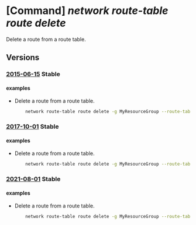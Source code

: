 # [Command] _network route-table route delete_

Delete a route from a route table.

## Versions

### [2015-06-15](/Resources/mgmt-plane/L3N1YnNjcmlwdGlvbnMve30vcmVzb3VyY2Vncm91cHMve30vcHJvdmlkZXJzL21pY3Jvc29mdC5uZXR3b3JrL3JvdXRldGFibGVzL3t9L3JvdXRlcy97fQ==/2015-06-15.xml) **Stable**

<!-- mgmt-plane /subscriptions/{}/resourcegroups/{}/providers/microsoft.network/routetables/{}/routes/{} 2015-06-15 -->

#### examples

- Delete a route from a route table.
    ```bash
        network route-table route delete -g MyResourceGroup --route-table-name MyRouteTable -n MyRoute
    ```

### [2017-10-01](/Resources/mgmt-plane/L3N1YnNjcmlwdGlvbnMve30vcmVzb3VyY2Vncm91cHMve30vcHJvdmlkZXJzL21pY3Jvc29mdC5uZXR3b3JrL3JvdXRldGFibGVzL3t9L3JvdXRlcy97fQ==/2017-10-01.xml) **Stable**

<!-- mgmt-plane /subscriptions/{}/resourcegroups/{}/providers/microsoft.network/routetables/{}/routes/{} 2017-10-01 -->

#### examples

- Delete a route from a route table.
    ```bash
        network route-table route delete -g MyResourceGroup --route-table-name MyRouteTable -n MyRoute
    ```

### [2021-08-01](/Resources/mgmt-plane/L3N1YnNjcmlwdGlvbnMve30vcmVzb3VyY2Vncm91cHMve30vcHJvdmlkZXJzL21pY3Jvc29mdC5uZXR3b3JrL3JvdXRldGFibGVzL3t9L3JvdXRlcy97fQ==/2021-08-01.xml) **Stable**

<!-- mgmt-plane /subscriptions/{}/resourcegroups/{}/providers/microsoft.network/routetables/{}/routes/{} 2021-08-01 -->

#### examples

- Delete a route from a route table.
    ```bash
        network route-table route delete -g MyResourceGroup --route-table-name MyRouteTable -n MyRoute
    ```
